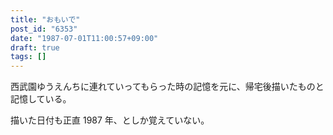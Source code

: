 ```yaml
---
title: "おもいで"
post_id: "6353"
date: "1987-07-01T11:00:57+09:00"
draft: true
tags: []
---
```



西武園ゆうえんちに連れていってもらった時の記憶を元に、帰宅後描いたものと記憶している。

描いた日付も正直 1987 年、としか覚えていない。
